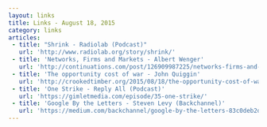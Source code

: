 ```yaml
---
layout: links
title: Links - August 18, 2015
category: links
articles:
 - title: "Shrink - Radiolab (Podcast)"
   url: 'http://www.radiolab.org/story/shrink/'
 - title: 'Networks, Firms and Markets - Albert Wenger'
   url: 'http://continuations.com/post/126909987225/networks-firms-and-markets'
 - title: 'The opportunity cost of war - John Quiggin'
   url: 'http://crookedtimber.org/2015/08/18/the-opportunity-cost-of-war/'
 - title: 'One Strike - Reply All (Podcast)'
   url: 'https://gimletmedia.com/episode/35-one-strike/'
 - title: 'Google By the Letters - Steven Levy (Backchannel)'
   url: 'https://medium.com/backchannel/google-by-the-letters-83c0deb2d60f'
---
```

